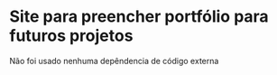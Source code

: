 # Site para preencher portfólio para futuros projetos
Não foi usado nenhuma depêndencia de código externa
